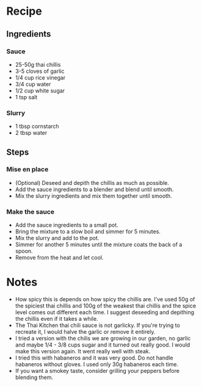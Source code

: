 # Recipe

## Ingredients

### Sauce

- 25-50g thai chillis
- 3-5 cloves of garlic
- 1/4 cup rice vinegar
- 3/4 cup water
- 1/2 cup white sugar
- 1 tsp salt

### Slurry

- 1 tbsp cornstarch
- 2 tbsp water

## Steps

### Mise en place

- (Optional) Deseed and depith the chillis as much as possible.
- Add the sauce ingredients to a blender and blend until smooth.
- Mix the slurry ingredients and mix them together until smooth.

### Make the sauce

- Add the sauce ingredients to a small pot.
- Bring the mixture to a slow boil and simmer for 5 minutes.
- Mix the slurry and add to the pot.
- Simmer for another 5 minutes until the mixture coats the back of a spoon.
- Remove from the heat and let cool.

# Notes

- How spicy this is depends on how spicy the chillis are. I've used 50g of the spiciest thai chillis and 100g of the weakest thai chillis and the spice level comes out different each time. I suggest deseeding and depithing the chillis even if it takes a while.
- The Thai Kitchen thai chili sauce is not garlicky. If you're trying to recreate it, I would halve the garlic or remove it entirely.
- I tried a version with the chilis we are growing in our garden, no garlic and maybe 1/4 - 3/8 cups sugar and it turned out really good. I would make this version again. It went really well with steak.
- I tried this with habaneros and it was very good. Do not handle habaneros without gloves. I used only 30g habaneros each time.
- If you want a smokey taste, consider grilling your peppers before blending them.